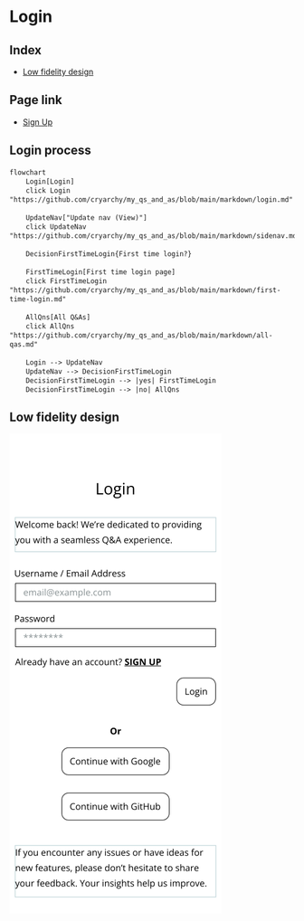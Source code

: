 # Login

## Index

-   [Low fidelity design](#low-fidelity-design)

## Page link

-   [Sign Up](../markdown/signup.md)

## Login process

```mermaid
flowchart
    Login[Login]
    click Login "https://github.com/cryarchy/my_qs_and_as/blob/main/markdown/login.md"

    UpdateNav["Update nav (View)"]
    click UpdateNav "https://github.com/cryarchy/my_qs_and_as/blob/main/markdown/sidenav.md"

    DecisionFirstTimeLogin{First time login?}

    FirstTimeLogin[First time login page]
    click FirstTimeLogin "https://github.com/cryarchy/my_qs_and_as/blob/main/markdown/first-time-login.md"

    AllQns[All Q&As]
    click AllQns "https://github.com/cryarchy/my_qs_and_as/blob/main/markdown/all-qas.md"

    Login --> UpdateNav
    UpdateNav --> DecisionFirstTimeLogin
    DecisionFirstTimeLogin --> |yes| FirstTimeLogin
    DecisionFirstTimeLogin --> |no| AllQns
```

## Low fidelity design

![Login page design](../wireframes/login.png)
